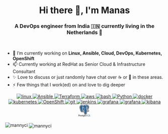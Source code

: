 <h1 align="center">Hi there 👋, I'm Manas</h1>
<h3 align="center">A DevOps engineer from India 🇮🇳 currently living in the Netherlands 🌷</h3>

<!-- <p align="left"> <img src="https://komarev.com/ghpvc/?username=mannyci&label=Profile%20views&color=0e75b6&style=flat" alt="mannyci" /> </p> -->

<br>

- 🔭 I’m currently working on **Linux, Ansible, Cloud, DevOps, Kubernetes, OpenShift**
- 📫 Currently working at RedHat as Senior Cloud & Infrastructure Consultant
- ✨ Love to discuss or just randomly have chat over ☕️ or 🍻 in these areas.
-  ⚡ Few things that I work(ed) on and love to dig deeper

<p align="center">
  <a href="https://www.linux.org/" target="_blank"> 
    <img src="https://upload.wikimedia.org/wikipedia/commons/a/ab/Linux_Logo_in_Linux_Libertine_Font.svg" alt="linux" width="40" height="40"/> 
  </a> 
  <a href="https://docs.ansible.com/" target="_blank"> 
    <img src="https://upload.wikimedia.org/wikipedia/commons/2/24/Ansible_logo.svg" alt="Ansible" width="40" height="40"/> 
  </a>
  <a href="https://www.terraform.io/" target="_blank"> 
    <img src="https://upload.wikimedia.org/wikipedia/commons/0/04/Terraform_Logo.svg" alt="Terraform" width="40" height="40"/> 
  </a>
  <a href="https://aws.amazon.com" target="_blank">
    <img src="https://upload.wikimedia.org/wikipedia/commons/9/93/Amazon_Web_Services_Logo.svg" alt="aws" width="40" height="40"/>
  </a>
  <a href="https://www.gnu.org/software/bash/" target="_blank">
    <img src="https://upload.wikimedia.org/wikipedia/commons/8/82/Gnu-bash-logo.svg" alt="bash" width="40" height="40"/>
  </a>
  <a href="https://python.org" target="_blank">
    <img src="https://upload.wikimedia.org/wikipedia/commons/c/c3/Python-logo-notext.svg" alt="Python" width="40" height="40"/>
  </a>
  <a href="https://www.docker.com/" target="_blank">
    <img src="https://upload.wikimedia.org/wikipedia/commons/4/4e/Docker_%28container_engine%29_logo.svg" alt="docker" width="40" height="40"/>
  </a>
  <a href="https://kubernetes.io" target="_blank">
    <img src="https://www.vectorlogo.zone/logos/kubernetes/kubernetes-icon.svg" alt="kubernetes" width="40" height="40"/>
  </a>
  <a href="https://openshift.com" target="_blank">
    <img src="https://upload.wikimedia.org/wikipedia/commons/3/3a/OpenShift-LogoType.svg" alt="OpenShift" width="40" height="40"/>
  </a>
  <a href="https://git-scm.com/" target="_blank">
    <img src="https://www.vectorlogo.zone/logos/git-scm/git-scm-icon.svg" alt="git" width="40" height="40"/>
  </a>
  <a href="https://www.jenkins.io" target="_blank">
    <img src="https://upload.wikimedia.org/wikipedia/commons/e/e9/Jenkins_logo.svg" alt="jenkins" width="40" height="40"/>
  </a>
  <a href="https://prometheus.io" target="_blank">
    <img src="https://upload.wikimedia.org/wikipedia/commons/3/38/Prometheus_software_logo.svg" alt="grafana" width="40" height="40"/>
  </a>
  <a href="https://grafana.com" target="_blank">
    <img src="https://www.vectorlogo.zone/logos/grafana/grafana-icon.svg" alt="grafana" width="40" height="40"/>
  </a>
  <a href="https://www.elastic.co/kibana" target="_blank">
    <img src="https://www.vectorlogo.zone/logos/elasticco_kibana/elasticco_kibana-icon.svg" alt="kibana" width="40" height="40"/>
  </a>
  <a href="https://www.postgresql.org" target="_blank">
    <img src="https://raw.githubusercontent.com/devicons/devicon/master/icons/postgresql/postgresql-original-wordmark.svg" alt="postgresql" width="40" height="40"/>
  </a>
</p>

<p><img align="left" src="https://github-readme-stats.vercel.app/api?username=mannyci&show_icons=true&theme=dark&count_private=true" alt="mannyci" /></p>

<p>&nbsp;<img align="center" src="https://github-readme-stats.vercel.app/api/top-langs/?username=mannyci&layout=compact" alt="mannyci" /></p>
